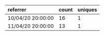 | referrer          | count | uniques |
| :---------------- | :---- | :------ |
| 10/04/20 20:00:00 | 16    | 1       |
| 11/04/20 20:00:00 | 13    | 1       |
